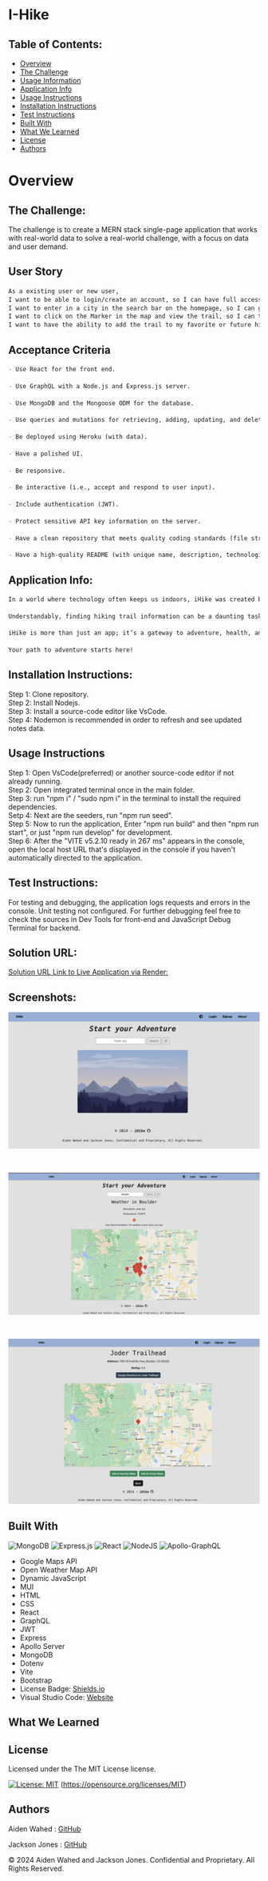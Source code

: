 # I-Hike

## Table of Contents:

- [Overview](#Overview)
- [The Challenge](#The-Challenge)
- [Usage Information](#Usage-Information)
- [Application Info](#Application-Info)
- [Usage Instructions](#Usage-Instructions)
- [Installation Instructions](#Installation-Instructions)
- [Test Instructions](#Test-Instructions)
- [Built With](#Built-With)
- [What We Learned](#What-We-Learned)
- [License](#License)
- [Authors](#Authors)

# Overview

## The Challenge:

The challenge is to create a MERN stack single-page application that works with real-world data to solve a real-world challenge, with a focus on data and user demand.

## User Story

```md
As a existing user or new user,
I want to be able to login/create an account, so I can have full access to the I-Hike site.
I want to enter in a city in the search bar on the homepage, so I can get a map of nearby trails.
I want to click on the Marker in the map and view the trail, so I can then be redirected to the specific trail page displaying a map, trail info, and directions.
I want to have the ability to add the trail to my favorite or future hikes list, so I can view my hikes via the myHikes page with the ability to also remove said hikes.
```

## Acceptance Criteria

```md
- Use React for the front end.

- Use GraphQL with a Node.js and Express.js server.

- Use MongoDB and the Mongoose ODM for the database.

- Use queries and mutations for retrieving, adding, updating, and deleting data.

- Be deployed using Heroku (with data).

- Have a polished UI.

- Be responsive.

- Be interactive (i.e., accept and respond to user input).

- Include authentication (JWT).

- Protect sensitive API key information on the server.

- Have a clean repository that meets quality coding standards (file structure, naming conventions, best practices for class and id naming conventions, indentation, high-quality comments, etc.).

- Have a high-quality README (with unique name, description, technologies used, screenshot, and link to deployed application).
```

## Application Info:

```md
In a world where technology often keeps us indoors, iHike was created by two programmers with a passion to reconnect with nature and the great outdoors for everyone. We recognized a gap in the market for an all-encompassing hiking app that caters to all adventuring hikers, whether their skill level is beginner, intermediate, or seasoned adventurists.

Understandably, finding hiking trail information can be a daunting task, especially in unfamiliar land areas. This challenge often deters people from exploring new hikes and enjoying the physical and mental health benefits that come with spending time in nature. With iHike, we aim to make the discovery of new trails as simple and accessible as possible. By allowing users to input their city and instantly access a curated list of nearby hikes, complete with detailed descriptions, and difficulty levels, we provide a seamless solution.

iHike is more than just an app; it’s a gateway to adventure, health, and a deeper appreciation for the natural landscape around us. Our motivation is to empower people to explore the beauty around them, build connections with fellow hikers, and make every hike a memorable and enriching experience. Join us on this journey and let iHike be your guide to the great outdoors.

Your path to adventure starts here!
```

## Installation Instructions:

Step 1: Clone repository.
<br>
Step 2: Install Nodejs.
<br>
Step 3: Install a source-code editor like VsCode.
<br>
Step 4: Nodemon is recommended in order to refresh and see updated notes data.

## Usage Instructions

Step 1: Open VsCode(preferred) or another source-code editor if not already running.
<br>
Step 2: Open integrated terminal once in the main folder.
<br>
Step 3: run "npm i" / "sudo npm i" in the terminal to install the required dependencies.
<br>
Setp 4: Next are the seeders, run "npm run seed".
<br>
Step 5: Now to run the application, Enter "npm run build" and then "npm run start", or just "npm run develop" for development.
<br>
Step 6: After the "VITE v5.2.10 ready in 267 ms" appears in the console, open the local host URL that's displayed in the console if you haven't automatically directed to the application.

## Test Instructions:

For testing and debugging, the application logs requests and errors in the console. Unit testing not configured. For further debugging feel free to check the sources in Dev Tools for front-end and JavaScript Debug Terminal for backend.

## Solution URL:

[Solution URL Link to Live Application via Render:](https://i-hike.onrender.com/)

## Screenshots:

![Home](./assets/images/home.png)

<br>

![Maps](./assets/images/map.png)

<br>

![Trail](./assets/images/trail.png)

## Built With

![MongoDB](https://img.shields.io/badge/MongoDB-%234ea94b.svg?style=for-the-badge&logo=mongodb&logoColor=white)
![Express.js](https://img.shields.io/badge/express.js-%23404d59.svg?style=for-the-badge&logo=express&logoColor=%2361DAFB)
![React](https://img.shields.io/badge/react-%2320232a.svg?style=for-the-badge&logo=react&logoColor=%2361DAFB)
![NodeJS](https://img.shields.io/badge/node.js-6DA55F?style=for-the-badge&logo=node.js&logoColor=white)
![Apollo-GraphQL](https://img.shields.io/badge/-ApolloGraphQL-311C87?style=for-the-badge&logo=apollo-graphql)

- Google Maps API
- Open Weather Map API
- Dynamic JavaScript
- MUI
- HTML
- CSS
- React
- GraphQL
- JWT
- Express
- Apollo Server
- MongoDB
- Dotenv
- Vite
- Bootstrap
- License Badge: [Shields.io](https://shields.io/)
- Visual Studio Code: [Website](https://code.visualstudio.com/)

## What We Learned

## License

Licensed under the The MIT License license.

[![License: MIT](https://img.shields.io/badge/License-MIT-yellow.svg)](https://opensource.org/licenses/MIT) (https://opensource.org/licenses/MIT)

## Authors

Aiden Wahed : [GitHub](https://github.com/prismhead26)
<br>

Jackson Jones : [GitHub](https://github.com/jacksonjjones)

© 2024 Aiden Wahed and Jackson Jones. Confidential and Proprietary. All Rights Reserved.
